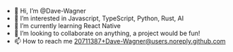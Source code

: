 - 👋 Hi, I’m @Dave-Wagner
- 👀 I’m interested in Javascript, TypeScript, Python, Rust, AI
- 🌱 I’m currently learning React Native
- 💞️ I’m looking to collaborate on anything, a project would be fun!
- 📫 How to reach me 20711387+Dave-Wagner@users.noreply.github.com

<!---
Dave-Wagner/Dave-Wagner is a ✨ special ✨ repository because its `README.md` (this file) appears on your GitHub profile.
You can click the Preview link to take a look at your changes.
--->
